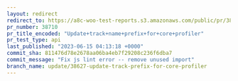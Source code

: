 ```yaml
---
layout: redirect
redirect_to: https://a8c-woo-test-reports.s3.amazonaws.com/public/pr/38710/api/index.html
pr_number: 38710
pr_title_encoded: "Update+track+name+prefix+for+core+profiler"
pr_test_type: api
last_published: "2023-06-15 04:13:18 +0000"
commit_sha: 811476d78e2678aa06ba4eb7f29208c236f6dba7
commit_message: "Fix js lint error -- remove unused import"
branch_name: update/38627-update-track-prefix-for-core-profiler
---
```

